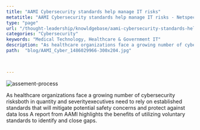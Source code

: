 ```yaml
---
title: "AAMI Cybersecurity standards help manage IT risks"
metatitle: "AAMI Cybersecurity standards help manage IT risks - Netspective"
type: "page"
url: "/thought-leadership/knowldgebase/aami-cybersecurity-standards-help-manage-it-risks/"
categories: "Cybersecurity"
keywords: "Medical Technology, Healthcare & Government IT"
description: "As healthcare organizations face a growing number of cybersecurity risksboth in quantity and severityexecutives need to rely on established standards that will mitigate potential safety concerns and protect against data loss A report from AAMI highlights the benefits of utilizing voluntary standards to identify and close gaps."
path:  "blog/AAMI_Cyber_1486029966-300x204.jpg"

    

---
```

 ![assement-process](/assets-natural/brand/www.netspective.com/blog/AAMI_Cyber_1486029966-300x204.jpg#center) 

 As healthcare organizations face a growing number of cybersecurity risksboth in quantity and severityexecutives need to rely on established standards that will mitigate potential safety concerns and protect against data loss A report from AAMI highlights the benefits of utilizing voluntary standards to identify and close gaps.
